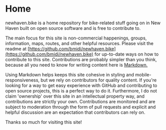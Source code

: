 # Home

newhaven.bike is a home repository for bike-related stuff going on in New Haven built on open source software and is free to contribute to.

The main focus for this site is non-commercial happenings, groups, information, maps, routes, and other helpful resources. Please visit the readme at [https://github.com/bmidi/newhaven.bike](https://github.com/bmidi/newhaven.bike) for up-to-date ways on how to contribute to this site. Contributions are probably simpler than you think, because all you need to know for writing content here is [Markdown.](https://www.markdownguide.org/getting-started/)

Using Markdown helps keeps this site cohesive in styling and mobile-responsiveness, but we rely on contributors for quality content. If you're looking for a way to get easy experience with GitHub and contributing to open source projects, this is a perfect way to do it. Furthermore, I do not claim 'ownership' over this site in an intellectual property way, and contributions are strictly your own. Contributions are monitored and are subject to moderation through the form of pull requests and explicit and helpful discussion are an expectation that contributors can rely on.

Thanks so much for visiting this site!